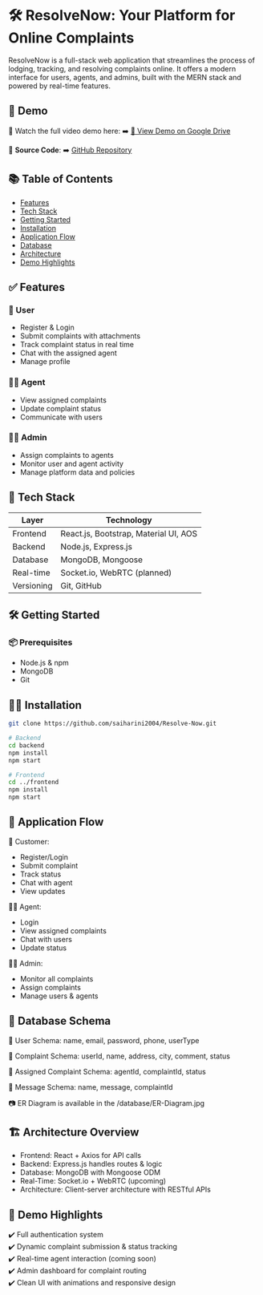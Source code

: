 # 🛠️ ResolveNow: Your Platform for Online Complaints

ResolveNow is a full-stack web application that streamlines the process of lodging, tracking, and resolving complaints online. It offers a modern interface for users, agents, and admins, built with the MERN stack and powered by real-time features.

## 🚀 Demo
🎥 Watch the full video demo here: ➡️ [📂 View Demo on Google Drive](https://drive.google.com/file/d/1G2cTf2BuxorpKTX_ecIaIy-bQIfHEkAd/view?usp=sharing)

🔗 **Source Code**: ➡️ [GitHub Repository](https://github.com/saiharini2004/Resolve-Now)

## 📚 Table of Contents
- [Features](#-features)
- [Tech Stack](#-tech-stack)
- [Getting Started](#-getting-started)
- [Installation](#-installation)
- [Application Flow](#-application-flow)
- [Database](#-database-schema)
- [Architecture](#-architecture-overview)
- [Demo Highlights](#-demo-highlights)

## ✅ Features
### 👤 User
- Register & Login
- Submit complaints with attachments
- Track complaint status in real time
- Chat with the assigned agent
- Manage profile

### 🧑‍💼 Agent
- View assigned complaints
- Update complaint status
- Communicate with users

### 👨‍💼 Admin
- Assign complaints to agents
- Monitor user and agent activity
- Manage platform data and policies

## 🧰 Tech Stack

| Layer       | Technology                               |
|------------|-------------------------------------------|
| Frontend    | React.js, Bootstrap, Material UI, AOS     |
| Backend     | Node.js, Express.js                       |
| Database    | MongoDB, Mongoose                         |
| Real-time   | Socket.io, WebRTC (planned)               |
| Versioning  | Git, GitHub                               |

## 🛠️ Getting Started
### 📦 Prerequisites
- Node.js & npm
- MongoDB
- Git

## 🧑‍💻 Installation

```bash
git clone https://github.com/saiharini2004/Resolve-Now.git

# Backend
cd backend
npm install
npm start

# Frontend
cd ../frontend
npm install
npm start

```

## 🔄 Application Flow

👥 Customer:
- Register/Login
- Submit complaint
- Track status
- Chat with agent
- View updates

🧑‍💼 Agent:
- Login
- View assigned complaints
- Chat with users
- Update status

👨‍💼 Admin:
- Monitor all complaints
- Assign complaints
- Manage users & agents



## 🧾 Database Schema


🧍 User Schema:
name, email, password, phone, userType

📮 Complaint Schema:
userId, name, address, city, comment, status

📌 Assigned Complaint Schema:
agentId, complaintId, status

💬 Message Schema:
name, message, complaintId

📷 ER Diagram is available in the /database/ER-Diagram.jpg


## 🏗️ Architecture Overview


- Frontend: React + Axios for API calls
- Backend: Express.js handles routes & logic
- Database: MongoDB with Mongoose ODM
- Real-Time: Socket.io + WebRTC (upcoming)
- Architecture: Client-server architecture with RESTful APIs


## 🎯 Demo Highlights


✔️ Full authentication system  
✔️ Dynamic complaint submission & status tracking  
✔️ Real-time agent interaction (coming soon)  
✔️ Admin dashboard for complaint routing  
✔️ Clean UI with animations and responsive design




